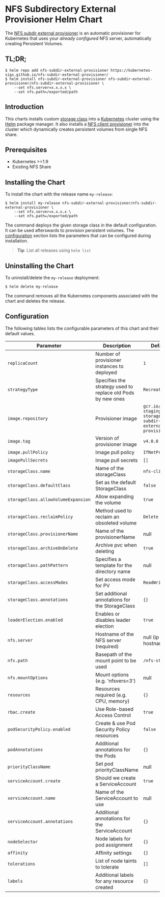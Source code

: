 # NFS Subdirectory External Provisioner Helm Chart

The [NFS subdir external provisioner](https://github.com/kubernetes-sigs/nfs-subdir-external-provisioner) is an automatic provisioner for Kubernetes that uses your *already configured* NFS server, automatically creating Persistent Volumes.

## TL;DR;

```console
$ helm repo add nfs-subdir-external-provisioner https://kubernetes-sigs.github.io/nfs-subdir-external-provisioner/
$ helm install nfs-subdir-external-provisioner nfs-subdir-external-provisioner/nfs-subdir-external-provisioner \
    --set nfs.server=x.x.x.x \
    --set nfs.path=/exported/path
```

## Introduction

This charts installs custom [storage class](https://kubernetes.io/docs/concepts/storage/storage-classes/) into a [Kubernetes](http://kubernetes.io) cluster using the [Helm](https://helm.sh) package manager. It also installs a [NFS client provisioner](https://github.com/kubernetes-sigs/nfs-subdir-external-provisioner) into the cluster which dynamically creates persistent volumes from single NFS share.

## Prerequisites

- Kubernetes >=1.9
- Existing NFS Share

## Installing the Chart

To install the chart with the release name `my-release`:

```console
$ helm install my-release nfs-subdir-external-provisioner/nfs-subdir-external-provisioner \
    --set nfs.server=x.x.x.x \
    --set nfs.path=/exported/path
```

The command deploys the given storage class in the default configuration. It can be used afterswards to provision persistent volumes. The [configuration](#configuration) section lists the parameters that can be configured during installation.

> **Tip**: List all releases using `helm list`

## Uninstalling the Chart

To uninstall/delete the `my-release` deployment:

```console
$ helm delete my-release
```

The command removes all the Kubernetes components associated with the chart and deletes the release.

## Configuration

The following tables lists the configurable parameters of this chart and their default values.

| Parameter                           | Description                                                 | Default                                                          |
| ----------------------------------- | ----------------------------------------------------------- | ---------------------------------------------------------------- |
| `replicaCount`                      | Number of provisioner instances to deployed                 | `1`                                                              |
| `strategyType`                      | Specifies the strategy used to replace old Pods by new ones | `Recreate`                                                       |
| `image.repository`                  | Provisioner image                                           | `gcr.io/k8s-staging-sig-storage/nfs-subdir-external-provisioner` |
| `image.tag`                         | Version of provisioner image                                | `v4.0.0`                                                         |
| `image.pullPolicy`                  | Image pull policy                                           | `IfNotPresent`                                                   |
| `imagePullSecrets`                  | Image pull secrets                                          | `[]`                                                             |
| `storageClass.name`                 | Name of the storageClass                                    | `nfs-client`                                                     |
| `storageClass.defaultClass`         | Set as the default StorageClass                             | `false`                                                          |
| `storageClass.allowVolumeExpansion` | Allow expanding the volume                                  | `true`                                                           |
| `storageClass.reclaimPolicy`        | Method used to reclaim an obsoleted volume                  | `Delete`                                                         |
| `storageClass.provisionerName`      | Name of the provisionerName                                 | null                                                             |
| `storageClass.archiveOnDelete`      | Archive pvc when deleting                                   | `true`                                                           |
| `storageClass.pathPattern`          | Specifies a template for the directory name                 | null                                                             |
| `storageClass.accessModes`          | Set access mode for PV                                      | `ReadWriteOnce`                                                  |
| `storageClass.annotations`          | Set additional annotations for the StorageClass             | `{}`                                                             |
| `leaderElection.enabled`            | Enables or disables leader election                         | `true`                                                           |
| `nfs.server`                        | Hostname of the NFS server (required)                       | null (ip or hostname)                                            |
| `nfs.path`                          | Basepath of the mount point to be used                      | `/nfs-storage`                                                   |
| `nfs.mountOptions`                  | Mount options (e.g. 'nfsvers=3')                            | null                                                             |
| `resources`                         | Resources required (e.g. CPU, memory)                       | `{}`                                                             |
| `rbac.create`                       | Use Role-based Access Control                               | `true`                                                           |
| `podSecurityPolicy.enabled`         | Create & use Pod Security Policy resources                  | `false`                                                          |
| `podAnnotations`                    | Additional annotations for the Pods                         | `{}`                                                             |
| `priorityClassName`                 | Set pod priorityClassName                                   | null                                                             |
| `serviceAccount.create`             | Should we create a ServiceAccount                           | `true`                                                           |
| `serviceAccount.name`               | Name of the ServiceAccount to use                           | null                                                             |
| `serviceAccount.annotations`        | Additional annotations for the ServiceAccount               | `{}`                                                             |
| `nodeSelector`                      | Node labels for pod assignment                              | `{}`                                                             |
| `affinity`                          | Affinity settings                                           | `{}`                                                             |
| `tolerations`                       | List of node taints to tolerate                             | `[]`                                                             |
| `labels`                            | Additional labels for any resource created                  | `{}`                                                             |
